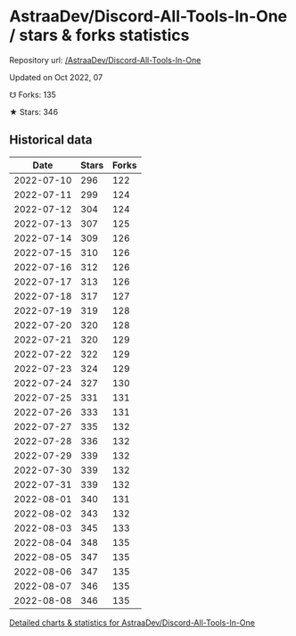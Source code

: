 # AstraaDev/Discord-All-Tools-In-One / stars & forks statistics

Repository url: [/AstraaDev/Discord-All-Tools-In-One](https://github.com/AstraaDev/Discord-All-Tools-In-One)

Updated on Oct 2022, 07

☋ Forks: 135

★ Stars: 346

## Historical data
| Date | Stars | Forks |
|------|-------|-------|
| 2022-07-10 | 296 | 122 | 
| 2022-07-11 | 299 | 124 | 
| 2022-07-12 | 304 | 124 | 
| 2022-07-13 | 307 | 125 | 
| 2022-07-14 | 309 | 126 | 
| 2022-07-15 | 310 | 126 | 
| 2022-07-16 | 312 | 126 | 
| 2022-07-17 | 313 | 126 | 
| 2022-07-18 | 317 | 127 | 
| 2022-07-19 | 319 | 128 | 
| 2022-07-20 | 320 | 128 | 
| 2022-07-21 | 320 | 129 | 
| 2022-07-22 | 322 | 129 | 
| 2022-07-23 | 324 | 129 | 
| 2022-07-24 | 327 | 130 | 
| 2022-07-25 | 331 | 131 | 
| 2022-07-26 | 333 | 131 | 
| 2022-07-27 | 335 | 132 | 
| 2022-07-28 | 336 | 132 | 
| 2022-07-29 | 339 | 132 | 
| 2022-07-30 | 339 | 132 | 
| 2022-07-31 | 339 | 132 | 
| 2022-08-01 | 340 | 131 | 
| 2022-08-02 | 343 | 132 | 
| 2022-08-03 | 345 | 133 | 
| 2022-08-04 | 348 | 135 | 
| 2022-08-05 | 347 | 135 | 
| 2022-08-06 | 347 | 135 | 
| 2022-08-07 | 346 | 135 | 
| 2022-08-08 | 346 | 135 | 


[Detailed charts & statistics for AstraaDev/Discord-All-Tools-In-One](https://reviewgithub.com/rep/AstraaDev/Discord-All-Tools-In-One)
